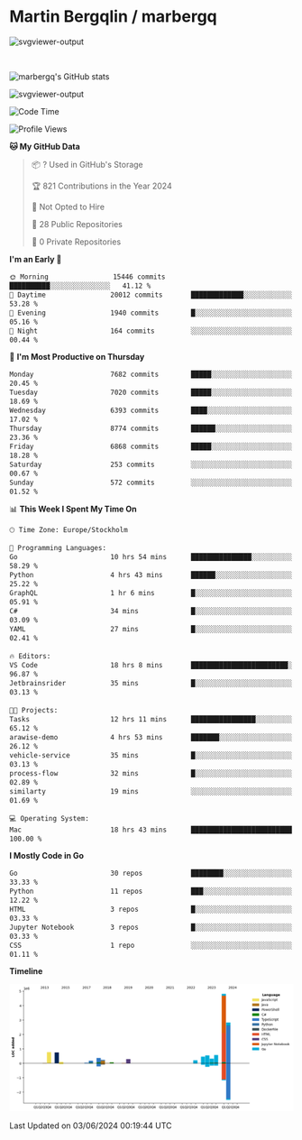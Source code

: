 # Martin Bergqlin / marbergq

![svgviewer-output](https://user-images.githubusercontent.com/2405410/206014777-22d41ecb-c24f-421d-b7d9-bba2cb5bb0de.svg)

<br>

<!--- [![Martin's Week](https://github-readme-stats.vercel.app/api/wakatime?username=marbergq&theme=dark)](https://github.com/anuraghazra/github-readme-stats) -->

![marbergq's GitHub stats](https://github-readme-stats.vercel.app/api?username=marbergq&count_private=true&show_icons=true)

![svgviewer-output](https://wakatime.com/badge/user/3f0a2069-6683-4e19-9a4a-7d21ea815067.svg)

<!--START_SECTION:waka-->
![Code Time](http://img.shields.io/badge/Code%20Time-4%2C109%20hrs%2036%20mins-blue)

![Profile Views](http://img.shields.io/badge/Profile%20Views-0-blue)

**🐱 My GitHub Data** 

> 📦 ? Used in GitHub's Storage 
 > 
> 🏆 821 Contributions in the Year 2024
 > 
> 🚫 Not Opted to Hire
 > 
> 📜 28 Public Repositories 
 > 
> 🔑 0 Private Repositories 
 > 
**I'm an Early 🐤** 

```text
🌞 Morning                15446 commits       ██████████░░░░░░░░░░░░░░░   41.12 % 
🌆 Daytime                20012 commits       █████████████░░░░░░░░░░░░   53.28 % 
🌃 Evening                1940 commits        █░░░░░░░░░░░░░░░░░░░░░░░░   05.16 % 
🌙 Night                  164 commits         ░░░░░░░░░░░░░░░░░░░░░░░░░   00.44 % 
```
📅 **I'm Most Productive on Thursday** 

```text
Monday                   7682 commits        █████░░░░░░░░░░░░░░░░░░░░   20.45 % 
Tuesday                  7020 commits        █████░░░░░░░░░░░░░░░░░░░░   18.69 % 
Wednesday                6393 commits        ████░░░░░░░░░░░░░░░░░░░░░   17.02 % 
Thursday                 8774 commits        ██████░░░░░░░░░░░░░░░░░░░   23.36 % 
Friday                   6868 commits        █████░░░░░░░░░░░░░░░░░░░░   18.28 % 
Saturday                 253 commits         ░░░░░░░░░░░░░░░░░░░░░░░░░   00.67 % 
Sunday                   572 commits         ░░░░░░░░░░░░░░░░░░░░░░░░░   01.52 % 
```


📊 **This Week I Spent My Time On** 

```text
🕑︎ Time Zone: Europe/Stockholm

💬 Programming Languages: 
Go                       10 hrs 54 mins      ███████████████░░░░░░░░░░   58.29 % 
Python                   4 hrs 43 mins       ██████░░░░░░░░░░░░░░░░░░░   25.22 % 
GraphQL                  1 hr 6 mins         █░░░░░░░░░░░░░░░░░░░░░░░░   05.91 % 
C#                       34 mins             █░░░░░░░░░░░░░░░░░░░░░░░░   03.09 % 
YAML                     27 mins             █░░░░░░░░░░░░░░░░░░░░░░░░   02.41 % 

🔥 Editors: 
VS Code                  18 hrs 8 mins       ████████████████████████░   96.87 % 
Jetbrainsrider           35 mins             █░░░░░░░░░░░░░░░░░░░░░░░░   03.13 % 

🐱‍💻 Projects: 
Tasks                    12 hrs 11 mins      ████████████████░░░░░░░░░   65.12 % 
arawise-demo             4 hrs 53 mins       ███████░░░░░░░░░░░░░░░░░░   26.12 % 
vehicle-service          35 mins             █░░░░░░░░░░░░░░░░░░░░░░░░   03.13 % 
process-flow             32 mins             █░░░░░░░░░░░░░░░░░░░░░░░░   02.89 % 
similarty                19 mins             ░░░░░░░░░░░░░░░░░░░░░░░░░   01.69 % 

💻 Operating System: 
Mac                      18 hrs 43 mins      █████████████████████████   100.00 % 
```

**I Mostly Code in Go** 

```text
Go                       30 repos            ████████░░░░░░░░░░░░░░░░░   33.33 % 
Python                   11 repos            ███░░░░░░░░░░░░░░░░░░░░░░   12.22 % 
HTML                     3 repos             █░░░░░░░░░░░░░░░░░░░░░░░░   03.33 % 
Jupyter Notebook         3 repos             █░░░░░░░░░░░░░░░░░░░░░░░░   03.33 % 
CSS                      1 repo              ░░░░░░░░░░░░░░░░░░░░░░░░░   01.11 % 
```



**Timeline**

![Lines of Code chart](https://raw.githubusercontent.com/marbergq/marbergq/main/assets/bar_graph.png)


 Last Updated on 03/06/2024 00:19:44 UTC
<!--END_SECTION:waka-->
